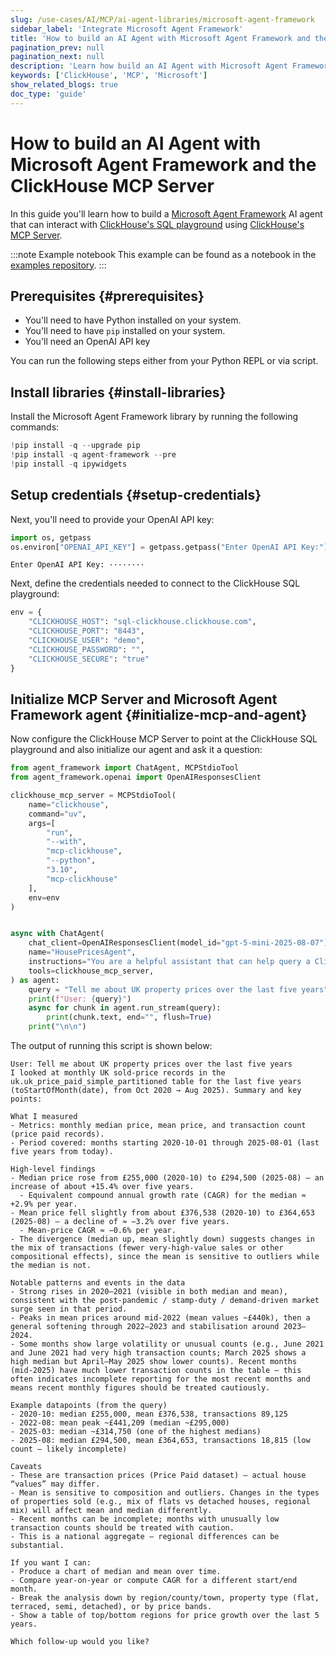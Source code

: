 ```yaml
---
slug: /use-cases/AI/MCP/ai-agent-libraries/microsoft-agent-framework
sidebar_label: 'Integrate Microsoft Agent Framework'
title: 'How to build an AI Agent with Microsoft Agent Framework and the ClickHouse MCP Server'
pagination_prev: null
pagination_next: null
description: 'Learn how build an AI Agent with Microsoft Agent Framework and the ClickHouse MCP Server'
keywords: ['ClickHouse', 'MCP', 'Microsoft']
show_related_blogs: true
doc_type: 'guide'
---
```


# How to build an AI Agent with Microsoft Agent Framework and the ClickHouse MCP Server

In this guide you'll learn how to build a [Microsoft Agent Framework](https://github.com/microsoft/agent-framework) AI agent that can interact with 
[ClickHouse's SQL playground](https://sql.clickhouse.com/) using [ClickHouse's MCP Server](https://github.com/ClickHouse/mcp-clickhouse).

:::note Example notebook
This example can be found as a notebook in the [examples repository](https://github.com/ClickHouse/examples/blob/main/ai/mcp/microsoft-agent-framework/microsoft-agent-framework.ipynb).
:::

## Prerequisites {#prerequisites}
- You'll need to have Python installed on your system.
- You'll need to have `pip` installed on your system.
- You'll need an OpenAI API key

You can run the following steps either from your Python REPL or via script.

<VerticalStepper headerLevel="h2">

## Install libraries {#install-libraries}

Install the Microsoft Agent Framework library by running the following commands:

```python
!pip install -q --upgrade pip
!pip install -q agent-framework --pre
!pip install -q ipywidgets
```

## Setup credentials {#setup-credentials}

Next, you'll need to provide your OpenAI API key:

```python
import os, getpass
os.environ["OPENAI_API_KEY"] = getpass.getpass("Enter OpenAI API Key:")
```

```response title="Response"
Enter OpenAI API Key: ········
```

Next, define the credentials needed to connect to the ClickHouse SQL playground:

```python
env = {
    "CLICKHOUSE_HOST": "sql-clickhouse.clickhouse.com",
    "CLICKHOUSE_PORT": "8443",
    "CLICKHOUSE_USER": "demo",
    "CLICKHOUSE_PASSWORD": "",
    "CLICKHOUSE_SECURE": "true"
}
```

## Initialize MCP Server and Microsoft Agent Framework agent {#initialize-mcp-and-agent}

Now configure the ClickHouse MCP Server to point at the ClickHouse SQL playground 
and also initialize our agent and ask it a question:

```python
from agent_framework import ChatAgent, MCPStdioTool
from agent_framework.openai import OpenAIResponsesClient
```

```python
clickhouse_mcp_server = MCPStdioTool(
    name="clickhouse",
    command="uv",
    args=[
        "run",
        "--with",
        "mcp-clickhouse",
        "--python",
        "3.10",
        "mcp-clickhouse"
    ],
    env=env
)


async with ChatAgent(
    chat_client=OpenAIResponsesClient(model_id="gpt-5-mini-2025-08-07"),
    name="HousePricesAgent",
    instructions="You are a helpful assistant that can help query a ClickHouse database",
    tools=clickhouse_mcp_server,
) as agent:
    query = "Tell me about UK property prices over the last five years"
    print(f"User: {query}")
    async for chunk in agent.run_stream(query):
        print(chunk.text, end="", flush=True)
    print("\n\n")
```

The output of running this script is shown below:

```response title="Response"
User: Tell me about UK property prices over the last five years
I looked at monthly UK sold-price records in the uk.uk_price_paid_simple_partitioned table for the last five years (toStartOfMonth(date), from Oct 2020 → Aug 2025). Summary and key points:

What I measured
- Metrics: monthly median price, mean price, and transaction count (price paid records).
- Period covered: months starting 2020-10-01 through 2025-08-01 (last five years from today).

High-level findings
- Median price rose from £255,000 (2020-10) to £294,500 (2025-08) — an increase of about +15.4% over five years.
  - Equivalent compound annual growth rate (CAGR) for the median ≈ +2.9% per year.
- Mean price fell slightly from about £376,538 (2020-10) to £364,653 (2025-08) — a decline of ≈ −3.2% over five years.
  - Mean-price CAGR ≈ −0.6% per year.
- The divergence (median up, mean slightly down) suggests changes in the mix of transactions (fewer very-high-value sales or other compositional effects), since the mean is sensitive to outliers while the median is not.

Notable patterns and events in the data
- Strong rises in 2020–2021 (visible in both median and mean), consistent with the post‑pandemic / stamp‑duty / demand-driven market surge seen in that period.
- Peaks in mean prices around mid‑2022 (mean values ~£440k), then a general softening through 2022–2023 and stabilisation around 2023–2024.
- Some months show large volatility or unusual counts (e.g., June 2021 and June 2021 had very high transaction counts; March 2025 shows a high median but April–May 2025 show lower counts). Recent months (mid‑2025) have much lower transaction counts in the table — this often indicates incomplete reporting for the most recent months and means recent monthly figures should be treated cautiously.

Example datapoints (from the query)
- 2020-10: median £255,000, mean £376,538, transactions 89,125
- 2022-08: mean peak ~£441,209 (median ~£295,000)
- 2025-03: median ~£314,750 (one of the highest medians)
- 2025-08: median £294,500, mean £364,653, transactions 18,815 (low count — likely incomplete)

Caveats
- These are transaction prices (Price Paid dataset) — actual house “values” may differ.
- Mean is sensitive to composition and outliers. Changes in the types of properties sold (e.g., mix of flats vs detached houses, regional mix) will affect mean and median differently.
- Recent months can be incomplete; months with unusually low transaction counts should be treated with caution.
- This is a national aggregate — regional differences can be substantial.

If you want I can:
- Produce a chart of median and mean over time.
- Compare year-on-year or compute CAGR for a different start/end month.
- Break the analysis down by region/county/town, property type (flat, terraced, semi, detached), or by price bands.
- Show a table of top/bottom regions for price growth over the last 5 years.

Which follow-up would you like?

```

</VerticalStepper>
